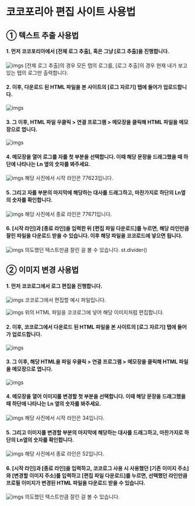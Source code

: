 # 코코포리아 편집 사이트 사용법
## ① 텍스트 추출 사용법
#### 1. 먼저 코코포리아에서 [전체 로그 추출], 혹은 그냥 [로그 추출]을 진행합니다.
![imgs](./imgs/edit_step1.PNG)
[전체 로그 추출]의 경우 모든 탭의 로그를, [로그 추출]의 경우 현재 내가 보고 있는 탭의 로그만 출력합니다.

#### 2. 이후, 다운로드 된 HTML 파일을 본 사이트의 [로그 자르기] 탭에 들어가 업로드합니다.
![imgs](./imgs/edit_step2.png)

#### 3. 그 이후, HTML 파일 우클릭 > 연결 프로그램 > 메모장을 클릭해 HTML 파일을 메모장으로 엽니다.
![imgs](./imgs/edit_step3.png)

#### 4. 메모장을 열어 로그를 자를 첫 부분을 선택합니다. 이때 해당 문장을 드래그했을 때 하단에 나타나는 Ln 옆의 숫자를 봐주세요.
![imgs](./imgs/edit_step4.png)
해당 사진에서 시작 라인은 77623입니다.

#### 5. 그리고 자를 부분의 마지막에 해당하는 대사를 드래그하고, 마찬가지로 하단의 Ln옆의 숫자를 확인합니다.
![imgs](./imgs/edit_step5.png)
해당 사진에서 종료 라인은 77671입니다.

#### 6. [시작 라인]과 [종료 라인]을 입력한 뒤 [편집 파일 다운로드]를 누르면, 해당 라인만큼 잘린 파일을 다운로드 받을 수 있습니다. 이후 해당 파일을 코코로드에 넣으면 됩니다.
![imgs](./imgs/edit_step6.png)
의도했던 텍스트만큼 잘린 걸 볼 수 있습니다.
st.divider()

## ② 이미지 변경 사용법
#### 1. 먼저 코코로그에서 로그 편집을 진행합니다.
![imgs](./imgs/img_step1.png)
코코로그에서 편집할 예시 파일입니다.
<br>

![imgs](./imgs/img_step2.png)
위의 HTML 파일을 코코로그에 넣어 해당 이미지처럼 편집합니다.

#### 2. 이후, 코코로그에서 다운로드 된 HTML 파일을 본 사이트의 [로그 자르기] 탭에 들어가 업로드합니다.
![imgs](./imgs/img_step3.png)

#### 3. 그 이후, 해당 HTML을 파일 우클릭 > 연결 프로그램 > 메모장을 클릭해 HTML 파일을 메모장으로 엽니다.
![imgs](./imgs/img_step4.png)

#### 4. 메모장을 열어 이미지를 변경할 첫 부분을 선택합니다. 이때 해당 문장을 드래그했을 때 하단에 나타나는 Ln 옆의 숫자를 봐주세요.
![imgs](./imgs/img_step5.png)
해당 사진에서 시작 라인은 34입니다.

#### 5. 그리고 이미지를 변경할 부분의 마지막에 해당하는 대사를 드래그하고, 마찬가지로 하단의 Ln옆의 숫자를 확인합니다.
![imgs](./imgs/img_step6.png)
해당 사진에서 종료 라인은 52입니다.

#### 6. [시작 라인]과 [종료 라인]을 입력하고, 코코로그 사용 시 사용했던 [기존 이미지 주소]와 [변경할 이미지 주소]를 입력하고 [편집 파일 다운로드]를 누르면, 선택했던 라인만큼 프로필 이미지가 변경된 HTML 파일을 다운로드 받을 수 있습니다.
![imgs](./imgs/img_step7.png)
의도했던 텍스트만큼 잘린 걸 볼 수 있습니다.
